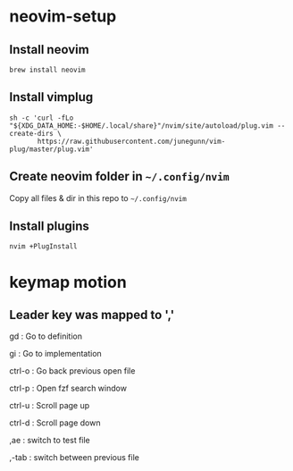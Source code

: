# neovim-setup

## Install neovim
```
brew install neovim
```

## Install vimplug
```
sh -c 'curl -fLo "${XDG_DATA_HOME:-$HOME/.local/share}"/nvim/site/autoload/plug.vim --create-dirs \
       https://raw.githubusercontent.com/junegunn/vim-plug/master/plug.vim'
```

## Create neovim folder in `~/.config/nvim`
Copy all files & dir in this repo to `~/.config/nvim`

## Install plugins
```
nvim +PlugInstall
```

# keymap motion
## Leader key was mapped to ','
gd : Go to definition

gi : Go to implementation

ctrl-o : Go back previous open file

ctrl-p : Open fzf search window

ctrl-u : Scroll page up

ctrl-d : Scroll page down

,ae : switch to test file

,-tab : switch between previous file
